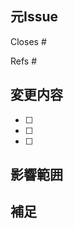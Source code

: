 ## 元Issue
<!-- このPull Requestがマージされたときに閉じるIssue番号 -->
Closes #
<!-- Issueを閉じたくないときはこっち -->
Refs #

## 変更内容
<!-- このPull Requestでコードをどのように変更するか/変更したかを列挙する -->
- [ ] 
- [ ] 
- [ ] 

## 影響範囲
<!-- この関数を変更したのでこの機能にも影響がある、など -->

## 補足
<!-- レビューをする際に見てほしい点、ローカル環境で試す際の注意点、など -->
